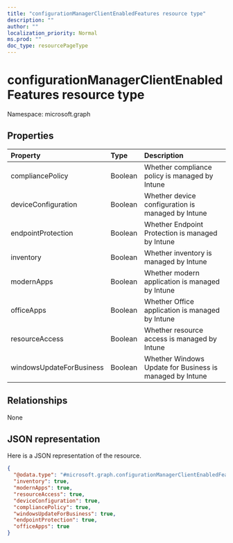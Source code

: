 ```yaml
---
title: "configurationManagerClientEnabledFeatures resource type"
description: ""
author: ""
localization_priority: Normal
ms.prod: ""
doc_type: resourcePageType
---
```


# configurationManagerClientEnabledFeatures resource type


Namespace: microsoft.graph



## Properties
|Property|Type|Description|
|:---|:---|:---|
|compliancePolicy|Boolean|Whether compliance policy is managed by Intune|
|deviceConfiguration|Boolean|Whether device configuration is managed by Intune|
|endpointProtection|Boolean|Whether Endpoint Protection is managed by Intune|
|inventory|Boolean|Whether inventory is managed by Intune|
|modernApps|Boolean|Whether modern application is managed by Intune|
|officeApps|Boolean|Whether Office application is managed by Intune|
|resourceAccess|Boolean|Whether resource access is managed by Intune|
|windowsUpdateForBusiness|Boolean|Whether Windows Update for Business is managed by Intune|

## Relationships
None

## JSON representation
Here is a JSON representation of the resource.
<!-- {
  "blockType": "resource",
  "@odata.type": "microsoft.graph.configurationManagerClientEnabledFeatures"
}
-->
``` json
{
  "@odata.type": "#microsoft.graph.configurationManagerClientEnabledFeatures",
  "inventory": true,
  "modernApps": true,
  "resourceAccess": true,
  "deviceConfiguration": true,
  "compliancePolicy": true,
  "windowsUpdateForBusiness": true,
  "endpointProtection": true,
  "officeApps": true
}
```

